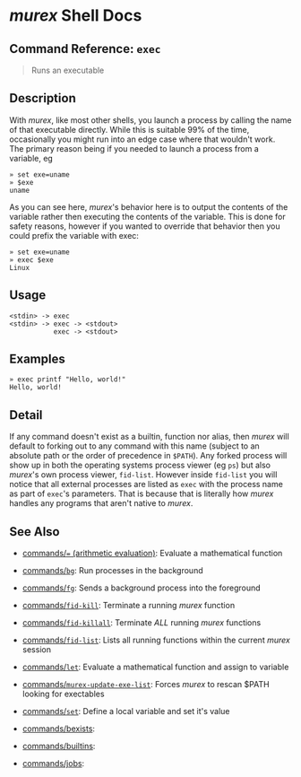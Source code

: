 # _murex_ Shell Docs

## Command Reference: `exec`

> Runs an executable

## Description

With _murex_, like most other shells, you launch a process by calling the
name of that executable directly. While this is suitable 99% of the time,
occasionally you might run into an edge case where that wouldn't work. The
primary reason being if you needed to launch a process from a variable, eg

    » set exe=uname
    » $exe
    uname
    
As you can see here, _murex_'s behavior here is to output the contents of
the variable rather then executing the contents of the variable. This is
done for safety reasons, however if you wanted to override that behavior
then you could prefix the variable with exec:

    » set exe=uname
    » exec $exe
    Linux

## Usage

    <stdin> -> exec
    <stdin> -> exec -> <stdout>
               exec -> <stdout>

## Examples

    » exec printf "Hello, world!"
    Hello, world!

## Detail

If any command doesn't exist as a builtin, function nor alias, then _murex_
will default to forking out to any command with this name (subject to an
absolute path or the order of precedence in `$PATH`). Any forked process will
show up in both the operating systems process viewer (eg `ps`) but also
_murex_'s own process viewer, `fid-list`. However inside `fid-list` you will
notice that all external processes are listed as `exec` with the process name
as part of `exec`'s parameters. That is because that is literally how _murex_
handles any programs that aren't native to _murex_.

## See Also

* [commands/`=` (arithmetic evaluation)](../commands/equ.md):
  Evaluate a mathematical function
* [commands/`bg`](../commands/bg.md):
  Run processes in the background
* [commands/`fg`](../commands/fg.md):
  Sends a background process into the foreground
* [commands/`fid-kill`](../commands/fid-kill.md):
  Terminate a running _murex_ function
* [commands/`fid-killall`](../commands/fid-killall.md):
  Terminate _ALL_ running _murex_ functions
* [commands/`fid-list`](../commands/fid-list.md):
  Lists all running functions within the current _murex_ session
* [commands/`let`](../commands/let.md):
  Evaluate a mathematical function and assign to variable
* [commands/`murex-update-exe-list`](../commands/murex-update-exe-list.md):
  Forces _murex_ to rescan $PATH looking for exectables
* [commands/`set`](../commands/set.md):
  Define a local variable and set it's value
* [commands/bexists](../commands/bexists.md):
  
* [commands/builtins](../commands/builtins.md):
  
* [commands/jobs](../commands/jobs.md):
  